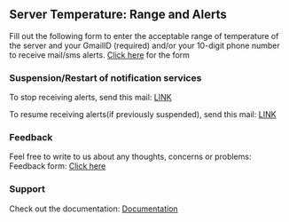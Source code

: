 ## Server Temperature: Range and Alerts

Fill out the following form to enter the acceptable range of temperature of the server and your GmailID (required) and/or your 10-digit phone number to receive mail/sms alerts.
[Click here](https://forms.gle/bsrwrxBj8C72xdPc7) for the form

### Suspension/Restart of notification services

To stop receiving alerts, send this mail: 
[LINK](https://mail.google.com/mail/u/0/?view=cm&fs=1&to=roomserver.cds@gmail.com&su=Stop+alerts&body=STOP&tf=1)

To resume receiving alerts(if previously suspended), send this mail: 
[LINK](https://mail.google.com/mail/u/0/?view=cm&fs=1&to=roomserver.cds@gmail.com&su=Stop+alerts&body=RESTART&tf=1)

### Feedback

Feel free to write to us about any thoughts, concerns or problems:
Feedback form: [Click here](https://forms.gle/uGPFk8bGEJAYdCpP9)

### Support

Check out the documentation: [Documentation](https://roomserver.github.io/Documentation/)

